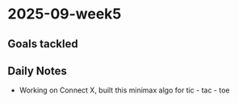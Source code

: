 # 2025-09-week5

## Goals tackled

## Daily Notes

- Working on Connect X, built this minimax algo for tic - tac - toe


